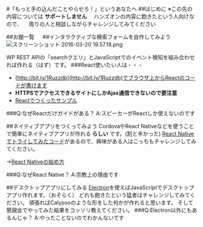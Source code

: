 #「もっと手の込んだことやらせろ！」というあなたへ
##はじめに
※この先の内容については **サポートしません**
　ハンズオンの内容に飽きたという人向けなので、
　周りの人と相談しながらチャレンジしてみてください

##お題一覧
　
##インタラクティブな検索フォームを自作してみよう
![スクリーンショット 2016-03-20 19.57.18.png](https://qiita-image-store.s3.amazonaws.com/0/23936/adc16783-7f87-8fb8-12ba-9804a46f62a8.png "スクリーンショット 2016-03-20 19.57.18.png")

WP REST APIの「searchクエリ」とJavaScriptでのイベント検知を組み合わせれば作れる（はず）です。
###React使いたい人は・・・
+ [http://bit.ly/1Ruzzdb](http://bit.ly/1Ruzzdb)でブラウザ上からReactのコードが書けます
+ **HTTPSでアクセスできるサイトにしかAjax通信できないので要注意**
+ [Reactでつくったサンプル](https://jsfiddle.net/hideokamoto/szffuj9s/1/)

###Q:なぜReactだけガイドがある？
A:スピーカーがReactしか使えないのです

##ネイティブアプリをつくってみよう
CordovaやReact Nativeなどを使うことで簡単にネイティブアプリが作れる **らしい** です。(割と辛かった)
[React Nativeでトライしてみたコード](https://github.com/hideokamoto/wp-react-native/tree/get_posts)があるので、興味がある人はこっちもチャレンジしてみてください。

→[React Nativeの始め方](https://facebook.github.io/react-native/docs/getting-started.html)

###Q:なぜReact Native？
A:宗教上の理由です

##デスクトップアプリにしてみる
[Electron](http://electron.atom.io/)を使えばJavaScriptでデスクトップアプリ作れます。（おそらく）
どれも飽きたという猛者はチャレンジしてみてください。
頑張ればCalypsoのような形をした何かが作れると思います。
そして懇親会でやってみた結果をコッソリ教えてください。
###Q:Electron以外にもあるんじゃ？
A:やったことないのでわかんないです
